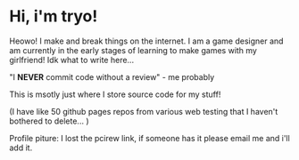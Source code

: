 # Hi, i'm tryo!
Heowo! I make and break things on the internet. I am a game designer and am currently in the early stages of learning to make games with my girlfriend! Idk what to write here... 

"I **NEVER** commit code without a review"
    - me probably

This is msotly just where I store source code for my stuff!

(I have like 50 github pages repos from various web testing that I haven't bothered to delete... )

Profile piture: I lost the pcirew link, if someone has it please email me and i'll add it. 

<!---
tryoxiss/tryoxiss is a ✨ special ✨ repository because its `README.md` (this file) appears on your GitHub profile.
You can click the Preview link to take a look at your changes.
--->
